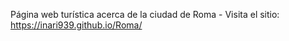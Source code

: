 Página web turística acerca de la ciudad de Roma - Visita el sitio: https://inari939.github.io/Roma/
